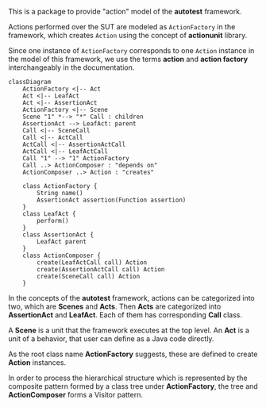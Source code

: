 This is a package to provide "action" model of the **autotest** framework.

Actions performed over the SUT are modeled as `ActionFactory` in the framework, which creates `Action` using the concept of **actionunit** library.

Since one instance of `ActionFactory` corresponds to one `Action` instance in the model of this framework, we use the terms **action** and **action factory** interchangeably in the documentation.

```mermaid
classDiagram
    ActionFactory <|-- Act
    Act <|-- LeafAct
    Act <|-- AssertionAct
    ActionFactory <|-- Scene
    Scene "1" *--> "*" Call : children
    AssertionAct --> LeafAct: parent
    Call <|-- SceneCall
    Call <|-- ActCall
    ActCall <|-- AssertionActCall
    ActCall <|-- LeafActCall
    Call "1" --> "1" ActionFactory
    Call ..> ActionComposer : "depends on"
    ActionComposer ..> Action : "creates"

    class ActionFactory {
        String name()
        AssertionAct assertion(Function assertion)
    }
    class LeafAct {
        perform()
    }
    class AssertionAct {
        LeafAct parent
    }
    class ActionComposer {
        create(LeafActCall call) Action
        create(AssertionActCall call) Action
        create(SceneCall call) Action 
    }
```

In the concepts of the **autotest** framework, actions can be categorized into two, which are **Scenes** and **Acts**.
Then **Acts** are categorized into **AssertionAct** and **LeafAct**.
Each of them has corresponding **Call** class.

A **Scene** is a unit that the framework executes at the top level.
An **Act** is a unit of a behavior, that user can define as a Java code directly.

As the root class name **ActionFactory** suggests, these are defined to create **Action** instances.

In order to process the hierarchical structure which is represented by the composite pattern formed by a class tree under **ActionFactory**, the tree and **ActionComposer** forms a Visitor pattern.


